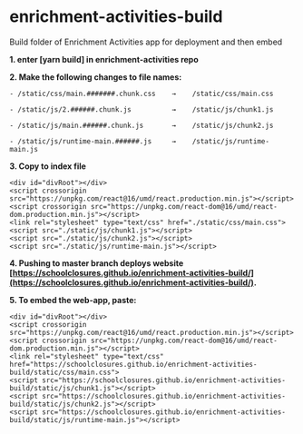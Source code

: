 # enrichment-activities-build
Build folder of Enrichment Activities app for deployment and then embed

**1. enter [yarn build] in enrichment-activities repo**



**2. Make the following changes to file names:**

    - /static/css/main.#######.chunk.css    →    /static/css/main.css

    - /static/js/2.######.chunk.js          →    /static/js/chunk1.js

    - /static/js/main.######.chunk.js       →    /static/js/chunk2.js

    - /static/js/runtime-main.######.js     →    /static/js/runtime-main.js

     
     
**3. Copy to index file**
```
<div id="divRoot"></div>
<script crossorigin src="https://unpkg.com/react@16/umd/react.production.min.js"></script>
<script crossorigin src="https://unpkg.com/react-dom@16/umd/react-dom.production.min.js"></script>
<link rel="stylesheet" type="text/css" href="./static/css/main.css">
<script src="./static/js/chunk1.js"></script>
<script src="./static/js/chunk2.js"></script>
<script src="./static/js/runtime-main.js"></script>
```
     
     
     
**4. Pushing to master branch deploys website [https://schoolclosures.github.io/enrichment-activities-build/](https://schoolclosures.github.io/enrichment-activities-build/).**



**5. To embed the web-app, paste:**
```
<div id="divRoot"></div>
<script crossorigin src="https://unpkg.com/react@16/umd/react.production.min.js"></script>
<script crossorigin src="https://unpkg.com/react-dom@16/umd/react-dom.production.min.js"></script>
<link rel="stylesheet" type="text/css" href="https://schoolclosures.github.io/enrichment-activities-build/static/css/main.css">
<script src="https://schoolclosures.github.io/enrichment-activities-build/static/js/chunk1.js"></script>
<script src="https://schoolclosures.github.io/enrichment-activities-build/static/js/chunk2.js"></script>
<script src="https://schoolclosures.github.io/enrichment-activities-build/static/js/runtime-main.js"></script>
```
